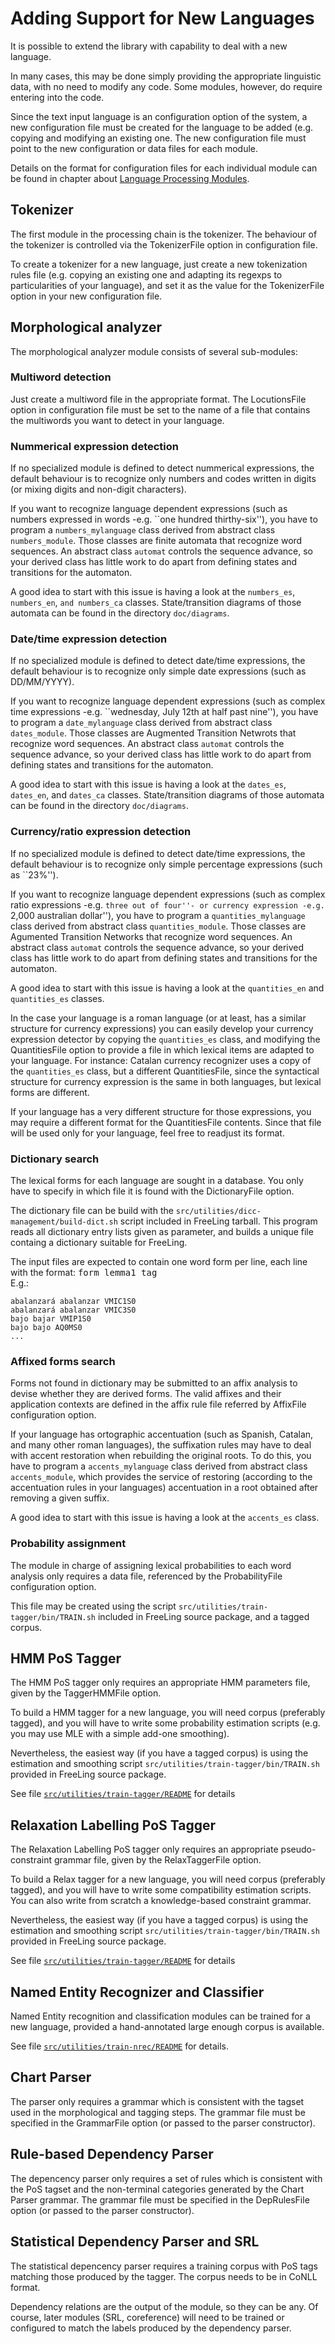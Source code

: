 # Adding Support for New Languages

It is possible to extend the library with capability to deal with a new language.

In many cases, this may be done simply providing the appropriate linguistic data, with no need to modify any code. Some modules, however, do require entering into the code.

Since the text input language is an configuration option of the system, a new configuration file must be created for the language to be added (e.g. copying and modifying an existing one.  The new configuration file must point to the new configuration or data files for each module.

Details on the format for configuration files for each individual module can be found in chapter about [Language Processing Modules](processing-classes.md).

## Tokenizer

The first module in the processing chain is the tokenizer. 
The behaviour of the tokenizer is controlled via the TokenizerFile option in configuration file.

To create a tokenizer for a new language, just create a new tokenization rules file (e.g. copying an existing one and adapting its regexps to particularities of your language), and set it as the value for the TokenizerFile option in your new configuration file.

## Morphological analyzer

The morphological analyzer module consists of several sub-modules:

### Multiword detection

Just create a multiword file in the appropriate format.
The LocutionsFile option in configuration file must be set to the name of a file that contains the multiwords you want to detect in your language.

### Nummerical expression detection

If no specialized module is defined to detect nummerical expressions, the default behaviour is to recognize only numbers and codes written in digits (or mixing digits and non-digit characters).

If you want to recognize language dependent expressions (such as numbers expressed in words -e.g. ``one hundred thirthy-six''), you have to program a `numbers_mylanguage` class derived from abstract class `numbers_module`. Those classes are finite automata that recognize word sequences. An abstract class `automat` controls the sequence advance, so your derived class has little work to do apart from defining states and transitions for the automaton.

A good idea to start with this issue is having a look at the `numbers_es`, `numbers_en`, `and numbers_ca` classes.
 State/transition diagrams of those automata can be found in the directory `doc/diagrams`.

### Date/time expression detection

If no specialized module is defined to detect date/time expressions, the default behaviour is to recognize only simple date expressions (such as DD/MM/YYYY).

If you want to recognize language dependent expressions (such as complex time expressions -e.g. ``wednesday, July 12th at half past nine''), you have to program a `date_mylanguage` class derived from abstract class `dates_module`. Those classes are Augmented Transition Netwrots that recognize word sequences. An abstract class `automat` controls the sequence advance, so your derived class has little work to do apart from defining states and transitions for the automaton.

A good idea to start with this issue is having a look at the `dates_es`, `dates_en`, and `dates_ca` classes. State/transition diagrams of those automata can be found in the directory `doc/diagrams`.

### Currency/ratio expression detection

If no specialized module is defined to detect date/time expressions, the default behaviour is to recognize only simple percentage expressions (such as ``23%'').

If you want to recognize language dependent expressions (such as complex ratio expressions -e.g. ``three out of four''- or currency expression -e.g. ``2,000 australian dollar''), you have to program a `quantities_mylanguage` class derived from abstract class `quantities_module`. Those classes are Agumented Transition Networks that recognize word sequences. An abstract class `automat` controls the sequence advance, so your derived class has little work to do apart from defining states and transitions for the automaton.

A good idea to start with this issue is having a look at the `quantities_en` and `quantities_es` classes.

In the case your language is a roman language (or at least, has a similar structure for currency expressions) you can easily develop your currency expression detector by copying the `quantities_es` class, and modifying the QuantitiesFile option to provide a file in which lexical items are adapted to your language. For instance: Catalan currency recognizer uses a copy of the `quantities_es` class, but a different QuantitiesFile, since the syntactical structure for currency expression is the same in both languages, but lexical forms are different.

If your language has a very different structure for those expressions, you may require a different format for the QuantitiesFile contents. Since that file will be used only for your language, feel free to readjust its format.

### Dictionary search

The lexical forms for each language are sought in a database. You only have to specify in which file it is found with the DictionaryFile option.

The dictionary file can be build with the `src/utilities/dicc-management/build-dict.sh` script included in FreeLing tarball. 
This program reads all dictionary entry lists given as parameter, and builds a unique file containg a dictionary suitable for FreeLing.

The input files are expected to contain one word form per line, each line with the format: <tt>form lemma1 tag</tt>   
E.g.:  
```
abalanzará abalanzar VMIC1S0
abalanzará abalanzar VMIC3S0
bajo bajar VMIP1S0
bajo bajo AQ0MS0
...
```

### Affixed forms search

Forms not found in dictionary may be submitted to an affix analysis to devise whether they are derived forms. The valid affixes and their application contexts are defined in the affix rule file referred by AffixFile configuration option. 

If your language has ortographic accentuation (such as Spanish, Catalan, and many other roman languages), the suffixation rules may have to deal with accent restoration when rebuilding the original roots. To do this, you have to program a `accents_mylanguage` class derived from abstract class `accents_module`, which provides the service of restoring (according to the accentuation rules in your languages) accentuation in a root obtained after removing a given suffix.

A good idea to start with this issue is having a look at the `accents_es` class.

### Probability assignment

The module in charge of assigning lexical probabilities to each word analysis only requires a data file, referenced by the ProbabilityFile configuration option.

This file may be created using the script `src/utilities/train-tagger/bin/TRAIN.sh` included in FreeLing source package, and a tagged corpus.



## HMM PoS Tagger

The HMM PoS tagger only requires an appropriate HMM parameters file, given by the TaggerHMMFile option. 

To build a HMM tagger for a new language, you will need corpus (preferably tagged), and you will have to write some probability estimation scripts (e.g. you may use MLE with a simple add-one smoothing).

Nevertheless, the easiest way (if you have a tagged corpus) is using the estimation and smoothing script `src/utilities/train-tagger/bin/TRAIN.sh` provided in FreeLing source package.

See file [`src/utilities/train-tagger/README`](https://github.com/TALP-UPC/FreeLing/blob/master/src/utilities/train-tagger/README) for details

## Relaxation Labelling PoS Tagger

The Relaxation Labelling PoS tagger only requires an appropriate pseudo- constraint grammar file, given by the RelaxTaggerFile option.

To build a Relax tagger for a new language, you will need corpus (preferably tagged), and you will have to write some compatibility estimation scripts. You can also write from scratch a knowledge-based constraint grammar.

Nevertheless, the easiest way (if you have a tagged corpus) is using the estimation and smoothing script `src/utilities/train-tagger/bin/TRAIN.sh` provided in FreeLing source package.

See file [`src/utilities/train-tagger/README`](https://github.com/TALP-UPC/FreeLing/blob/master/src/utilities/train-tagger/README) for details


## Named Entity Recognizer and Classifier

Named Entity recognition and classification modules can be trained for a new language, provided a hand-annotated large enough corpus is available.

See file [`src/utilities/train-nrec/README`](https://github.com/TALP-UPC/FreeLing/blob/master/src/utilities/train-nerc/README) for details.


## Chart Parser

The parser only requires a grammar which is consistent with the tagset
used in the morphological and tagging steps. The grammar file must be
specified in the GrammarFile option (or passed to the parser
constructor).

## Rule-based Dependency Parser

The depencency parser only requires a set of rules which is consistent
with the PoS tagset and the non-terminal categories generated by the
Chart Parser grammar. The grammar file must be specified in the
DepRulesFile option (or passed to the parser constructor).

## Statistical Dependency Parser and SRL

The statistical depencency parser requires a training corpus with PoS
tags matching those produced by the tagger.  The corpus needs to be in
CoNLL format. 

Dependency relations are the output of the module, so they can be
any. Of course, later modules (SRL, coreference) will need to be
trained or configured to match the labels produced by the dependency
parser.

